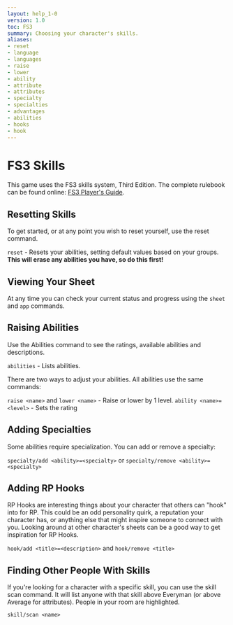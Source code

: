 ```yaml
---
layout: help_1-0
version: 1.0
toc: FS3
summary: Choosing your character's skills.
aliases:
- reset
- language
- languages
- raise
- lower
- ability
- attribute
- attributes
- specialty
- specialties
- advantages
- abilities
- hooks
- hook
---
```

# FS3 Skills

This game uses the FS3 skills system, Third Edition.  The complete rulebook can be found online: [FS3 Player's Guide](http://www.aresmush.com/fs3/fs3-3).

## Resetting Skills

To get started, or at any point you wish to reset yourself, use the reset command.

`reset` - Resets your abilities, setting default values based on your groups.
         **This will erase any abilities you have, so do this first!**

## Viewing Your Sheet

At any time you can check your current status and progress using the `sheet` and `app` commands.

## Raising Abilities

Use the Abilities command to see the ratings, available abilities and descriptions.

`abilities` - Lists abilities.

There are two ways to adjust your abilities.  All abilities use the same commands:   

`raise <name>` and `lower <name>` - Raise or lower by 1 level.
`ability <name>=<level>` - Sets the rating

## Adding Specialties

Some abilities require specialization.  You can add or remove a specialty:

`specialty/add <ability>=<specialty>` or `specialty/remove <ability>=<specialty>`

## Adding RP Hooks

RP Hooks are interesting things about your character that others can "hook" into for RP. This could be an odd personality quirk, a reputation your character has, or anything else that might inspire someone to connect with you.  Looking around at other character's sheets can be a good way to get inspiration for RP Hooks.

`hook/add <title>=<description>` and `hook/remove <title>`

## Finding Other People With Skills

If you're looking for a character with a specific skill, you can use the skill scan command.  It will list anyone with that skill above Everyman (or above Average for attributes).  People in your room are highlighted.

`skill/scan <name>`